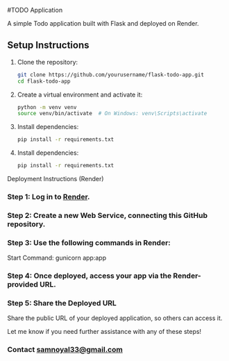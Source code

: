 #TODO Application

A simple Todo application built with Flask and deployed on Render.

## Setup Instructions

   1. Clone the repository:
      ```bash
      git clone https://github.com/yourusername/flask-todo-app.git
      cd flask-todo-app
      ```
   2. Create a virtual environment and activate it:
   
      ```bash
      python -m venv venv
      source venv/bin/activate  # On Windows: venv\Scripts\activate
      ```
   3. Install dependencies:
   
      ```bash
      pip install -r requirements.txt
      ```
   4. Install dependencies:
   
      ```bash
      pip install -r requirements.txt
      ```
Deployment Instructions (Render)
### Step 1: Log in to [Render](https://render.com/).
### Step 2: Create a new Web Service, connecting this GitHub repository.
### Step 3: Use the following commands in Render:
   Start Command: gunicorn app:app
### Step 4: Once deployed, access your app via the Render-provided URL.
### Step 5: Share the Deployed URL
   Share the public URL of your deployed application, so others can access it.

Let me know if you need further assistance with any of these steps!
### Contact samnoyal33@gmail.com
